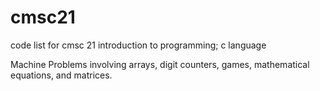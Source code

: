 # cmsc21
code list for cmsc 21 introduction to programming; c language

Machine Problems involving arrays, digit counters, games, mathematical equations, and matrices.
